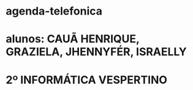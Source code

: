 # agenda-telefonica
# alunos: CAUÃ HENRIQUE, GRAZIELA, JHENNYFÉR, ISRAELLY
# 2º INFORMÁTICA VESPERTINO
